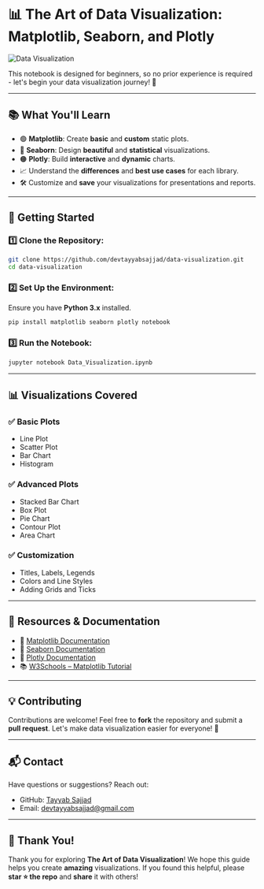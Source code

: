 # 📊 The Art of Data Visualization: Matplotlib, Seaborn, and Plotly

![Data Visualization](https://cdn.leonardo.ai/users/b4c44e11-8cc9-4c47-b084-cded305deb9e/generations/a53aa0dc-3f15-4c56-8273-4844e30615ba/Leonardo_Phoenix_10_An_elegant_and_modern_digital_artwork_repr_1.jpg)

This notebook is designed for beginners, so no prior experience is required - let's begin your data visualization journey! 🚀

---

## 📚 **What You'll Learn**
- 🟢 **Matplotlib**: Create **basic** and **custom** static plots.  
- 🔵 **Seaborn**: Design **beautiful** and **statistical** visualizations.  
- 🟠 **Plotly**: Build **interactive** and **dynamic** charts.  
- 📈 Understand the **differences** and **best use cases** for each library.  
- 🛠️ Customize and **save** your visualizations for presentations and reports.  


---

## 🚀 **Getting Started**

### 1️⃣ Clone the Repository:
```bash
git clone https://github.com/devtayyabsajjad/data-visualization.git
cd data-visualization
```

### 2️⃣ Set Up the Environment:
Ensure you have **Python 3.x** installed.

```bash
pip install matplotlib seaborn plotly notebook
```

### 3️⃣ Run the Notebook:

```bash
jupyter notebook Data_Visualization.ipynb
```

---

## 📊 **Visualizations Covered**

### ✅ **Basic Plots**
* Line Plot
* Scatter Plot
* Bar Chart
* Histogram

### ✅ **Advanced Plots**
* Stacked Bar Chart
* Box Plot
* Pie Chart
* Contour Plot
* Area Chart

### ✅ **Customization**
* Titles, Labels, Legends
* Colors and Line Styles
* Adding Grids and Ticks



---

## 🔗 **Resources & Documentation**
* 📘 [Matplotlib Documentation](https://matplotlib.org/stable/contents.html)
* 📗 [Seaborn Documentation](https://seaborn.pydata.org/)
* 📙 [Plotly Documentation](https://plotly.com/python/)
* 📚 [W3Schools – Matplotlib Tutorial](https://www.w3schools.com/python/matplotlib_intro.asp)

---

## 💡 **Contributing**
Contributions are welcome! Feel free to **fork** the repository and submit a **pull request**. Let's make data visualization easier for everyone! 🙌

---

## 📬 **Contact**
Have questions or suggestions? Reach out:
* GitHub: [Tayyab Sajjad](https://github.com/devtayyabsajjad)
* Email: devtayyabsajjad@gmail.com

---

## 🎉 **Thank You!**
Thank you for exploring **The Art of Data Visualization**! We hope this guide helps you create **amazing** visualizations. If you found this helpful, please **star ⭐ the repo** and **share** it with others!

